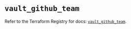 # `vault_github_team`

Refer to the Terraform Registry for docs: [`vault_github_team`](https://registry.terraform.io/providers/hashicorp/vault/3.25.0/docs/resources/github_team).
